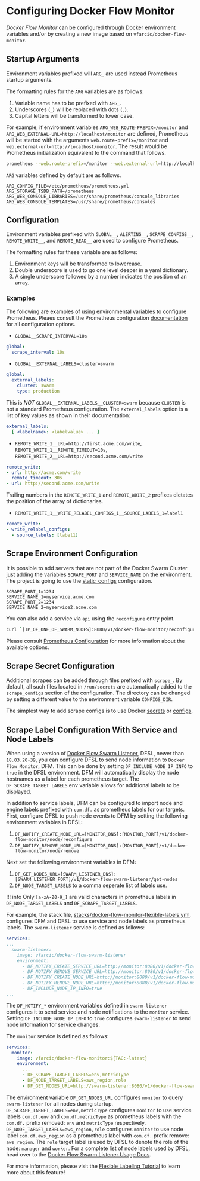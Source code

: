 # Configuring Docker Flow Monitor

*Docker Flow Monitor* can be configured through Docker environment variables and/or by creating a new image based on `vfarcic/docker-flow-monitor`.

## Startup Arguments

Environment variables prefixed will `ARG_` are used instead Prometheus startup arguments.

The formatting rules for the `ARG` variables are as follows:

1. Variable name has to be prefixed with `ARG_`.
2. Underscores (`_`) will be replaced with dots (`.`).
3. Capital letters will be transformed to lower case.

For example, if environment variables `ARG_WEB_ROUTE-PREFIX=/monitor` and `ARG_WEB_EXTERNAL-URL=http://localhost/monitor` are defined, Prometheus will be started with the arguments `web.route-prefix=/monitor` and `web.external-url=http://localhost/monitor`. The result would be Prometheus initialization equivalent to the command that follows.

```bash
prometheus --web.route-prefix=/monitor --web.external-url=http://localhost/monitor
```

`ARG` variables defined by default are as follows.

```
ARG_CONFIG_FILE=/etc/prometheus/prometheus.yml
ARG_STORAGE_TSDB_PATH=/prometheus
ARG_WEB_CONSOLE_LIBRARIES=/usr/share/prometheus/console_libraries
ARG_WEB_CONSOLE_TEMPLATES=/usr/share/prometheus/consoles
```

## Configuration

Environment variables prefixed with `GLOBAL__`, `ALERTING__`, `SCRAPE_CONFIGS__`, `REMOTE_WRITE__`, and `REMOTE_READ__` are used to configure Prometheus.

The formatting rules for these variable are as follows:

1. Environment keys will be transformed to lowercase.
2. Double underscore is used to go one level deeper in a yaml dictionary.
3. A single underscore followed by a number indicates the position of an array.

### Examples

The following are examples of using environmental variables to configure Prometheus. Pleaes consult the Prometheus configuration [documentation](https://prometheus.io/docs/prometheus/latest/configuration/configuration) for all configuration options.

- `GLOBAL__SCRAPE_INTERVAL=10s`

```yaml
global:
  scrape_interval: 10s
```

- `GLOBAL__EXTERNAL_LABELS=cluster=swarm`

```yaml
global:
  external_labels:
    cluster: swarm
    type: production
```

This is *NOT* `GLOBAL__EXTERNAL_LABELS__CLUSTER=swarm` because `CLUSTER` is not a standard Prometheus configuration. The `external_labels` option is a list of key values as shown in their documentation:

```yaml
external_labels:
  [ <labelname>: <labelvalue> ... ]
```

- `REMOTE_WRITE_1__URL=http://first.acme.com/write`, `REMOTE_WRITE_1__REMOTE_TIMEOUT=10s`,
`REMOTE_WRITE_2__URL=http://second.acme.com/write`

```yaml
remote_write:
- url: http://acme.com/write
  remote_timeout: 30s
- url: http://second.acme.com/write
```

Trailing numbers in the `REMOTE_WRITE_1` and `REMOTE_WRITE_2` prefixes dictates the position of the array of dictionaries.

- `REMOTE_WRITE_1__WRITE_RELABEL_CONFIGS_1__SOURCE_LABELS_1=label1`

```yaml
remote_write:
- write_relabel_configs:
  - source_labels: [label1]
```

## Scrape Environment Configuration

It is possible to add servers that are not part of the Docker Swarm Cluster just adding the variables `SCRAPE_PORT` and `SERVICE_NAME` on the environment. The project is going to use the [static_configs](https://prometheus.io/docs/operating/configuration/#<static_config>) configuration.

```
SCRAPE_PORT_1=1234
SERVICE_NAME_1=myservice.acme.com
SCRAPE_PORT_2=1234
SERVICE_NAME_2=myservice2.acme.com
```

You can also add a service via `api` using the `reconfigure` entry point.

```bash
curl `[IP_OF_ONE_OF_SWARM_NODES]:8080/v1/docker-flow-monitor/reconfigure?scrapePort=[PORT]&serviceName=[IP_OR_DOMAIN]&scrapeType=static_configs
```

Please consult [Prometheus Configuration](https://prometheus.io/docs/operating/configuration/) for more information about the available options.

## Scrape Secret Configuration

Additional scrapes can be added through files prefixed with `scrape_`. By default, all such files located in `/run/secrets` are automatically added to the `scrape_configs` section of the configuration. The directory can be changed by setting a different value to the environment variable `CONFIGS_DIR`.

The simplest way to add scrape configs is to use Docker [secrets](https://docs.docker.com/engine/swarm/secrets/) or [configs](https://docs.docker.com/engine/swarm/configs/).


## Scrape Label Configuration With Service and Node Labels

When using a version of [Docker Flow Swarm Listener](https://github.com/vfarcic/docker-flow-swarm-listener), DFSL, newer than `18.03.20-39`, you can configure DFSL to send node information to `Docker Flow Monitor`, DFM. This can be done by setting `DF_INCLUDE_NODE_IP_INFO` to `true` in the DFSL environment. DFM will automatically display the node hostnames as a label for each prometheus target. The `DF_SCRAPE_TARGET_LABELS` env variable allows for additional labels to be displayed.

In addition to service labels, DFM can be configured to import node and engine labels prefixed with `com.df.` as prometheus labels for our targets. First, configure DFSL to push node events to DFM by setting the following environment variables in DFSL:

1. `DF_NOTIFY_CREATE_NODE_URL=[MONITOR_DNS]:[MONITOR_PORT]/v1/docker-flow-monitor/node/reconfigure`
2. `DF_NOTIFY_REMOVE_NODE_URL=[MONITOR_DNS]:[MONITOR_PORT]/v1/docker-flow-monitor/node/remove`

Next set the following environment variables in DFM:

1. `DF_GET_NODES_URL=[SWARM_LISTENER_DNS]:[SWARM_LISTENER_PORT]/v1/docker-flow-swarm-listener/get-nodes`
2. `DF_NODE_TARGET_LABELS` to a comma seperate list of labels use.

!!! info
    Only `[a-zA-Z0-9_]` are valid characters in prometheus labels in `DF_NODE_TARGET_LABELS` and `DF_SCRAPE_TARGET_LABELS`.

For example, the stack file, [stacks/docker-flow-monitor-flexible-labels.yml](https://github.com/vfarcic/docker-flow-monitor/blob/master/stacks/docker-flow-monitor-flexible-labels.yml), configures DFM and DFSL to use service and node labels as prometheus labels. The `swarm-listener` service is defined as follows:

```yaml
services:
...
  swarm-listener:
    image: vfarcic/docker-flow-swarm-listener
    environment:
      - DF_NOTIFY_CREATE_SERVICE_URL=http://monitor:8080/v1/docker-flow-monitor/reconfigure
      - DF_NOTIFY_REMOVE_SERVICE_URL=http://monitor:8080/v1/docker-flow-monitor/remove
      - DF_NOTIFY_CREATE_NODE_URL=http://monitor:8080/v1/docker-flow-monitor/node/reconfigure
      - DF_NOTIFY_REMOVE_NODE_URL=http://monitor:8080/v1/docker-flow-monitor/node/remove
      - DF_INCLUDE_NODE_IP_INFO=true
...
```

The `DF_NOTIFY_*` environment variables defined in `swarm-listener` configures it to send service and node notifications to the `monitor` service. Setting `DF_INCLUDE_NODE_IP_INFO` to `true` configures `swarm-listener` to send node information for service changes.

The `monitor` service is defined as follows:

```yaml
services:
  monitor:
    image: vfarcic/docker-flow-monitor:${TAG:-latest}
    environment:
      ...
      - DF_SCRAPE_TARGET_LABELS=env,metricType
      - DF_NODE_TARGET_LABELS=aws_region,role
      - DF_GET_NODES_URL=http://swarm-listener:8080/v1/docker-flow-swarm-listener/get-nodes
```

The environment variable `DF_GET_NODES_URL` configures `monitor` to query `swarm-listener` for all nodes during startup. `DF_SCRAPE_TARGET_LABELS=env,metricType` configures `monitor` to use service labels `com.df.env` and `com.df.metricType` as prometheus labels with the `com.df.` prefix removed: `env` and `metricType` respectively. `DF_NODE_TARGET_LABELS=aws_region,role` configures `monitor` to use node label `com.df.aws_region` as a prometheus label with `com.df.` prefix remove: `aws_region`. The `role` target label is used by DFSL to denote the role of the node: `manager` and `worker`. For a complete list of node labels used by DFSL, head over to the [Docker Flow Swarm Listener Usage Docs](http://swarmlistener.dockerflow.com/usage/#node-notification).

For more information, please visit the [Flexible Labeling Tutorial](tutorial-flexible-labeling.md) to learn more about this feature!
